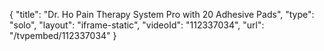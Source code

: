 {
    "title": "Dr. Ho Pain Therapy System Pro with 20 Adhesive Pads",
    "type": "solo",
    "layout": "iframe-static",
    "videoId": "112337034",
    "url": "\/tvpembed\/112337034"
}